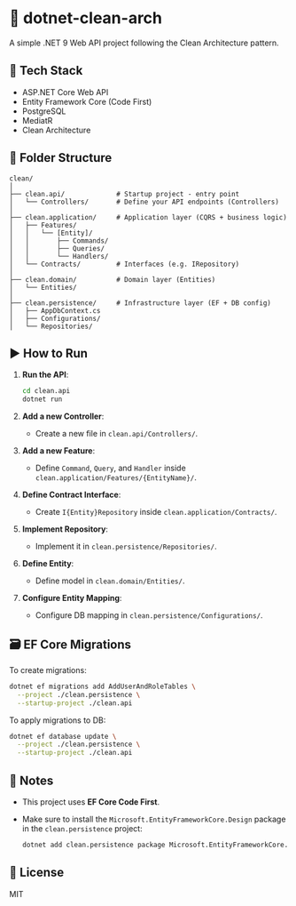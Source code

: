 # 🧼 dotnet-clean-arch

A simple .NET 9 Web API project following the Clean Architecture pattern.

## 💪 Tech Stack

* ASP.NET Core Web API
* Entity Framework Core (Code First)
* PostgreSQL
* MediatR
* Clean Architecture

## 📂 Folder Structure

```text
clean/
│
├── clean.api/             # Startup project - entry point
│   └── Controllers/       # Define your API endpoints (Controllers)
│
├── clean.application/     # Application layer (CQRS + business logic)
│   ├── Features/
│   │   └── [Entity]/
│   │       ├── Commands/
│   │       ├── Queries/
│   │       └── Handlers/
│   └── Contracts/         # Interfaces (e.g. IRepository)
│
├── clean.domain/          # Domain layer (Entities)
│   └── Entities/
│
├── clean.persistence/     # Infrastructure layer (EF + DB config)
│   ├── AppDbContext.cs
│   ├── Configurations/
│   └── Repositories/
```

## ▶️ How to Run

1. **Run the API**:

   ```bash
   cd clean.api
   dotnet run
   ```

2. **Add a new Controller**:

   * Create a new file in `clean.api/Controllers/`.

3. **Add a new Feature**:

   * Define `Command`, `Query`, and `Handler` inside `clean.application/Features/{EntityName}/`.

4. **Define Contract Interface**:

   * Create `I{Entity}Repository` inside `clean.application/Contracts/`.

5. **Implement Repository**:

   * Implement it in `clean.persistence/Repositories/`.

6. **Define Entity**:

   * Define model in `clean.domain/Entities/`.

7. **Configure Entity Mapping**:

   * Configure DB mapping in `clean.persistence/Configurations/`.

## 🗃️ EF Core Migrations

To create migrations:

```bash
dotnet ef migrations add AddUserAndRoleTables \
  --project ./clean.persistence \
  --startup-project ./clean.api
```

To apply migrations to DB:

```bash
dotnet ef database update \
  --project ./clean.persistence \
  --startup-project ./clean.api
```

## 📌 Notes

* This project uses **EF Core Code First**.
* Make sure to install the `Microsoft.EntityFrameworkCore.Design` package in the `clean.persistence` project:

  ```bash
  dotnet add clean.persistence package Microsoft.EntityFrameworkCore.Design
  ```

## 📜 License

MIT

